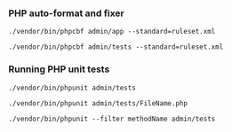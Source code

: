 ### PHP auto-format and fixer
```
./vendor/bin/phpcbf admin/app --standard=ruleset.xml
```
```
./vendor/bin/phpcbf admin/tests --standard=ruleset.xml
```

### Running PHP unit tests
```
./vendor/bin/phpunit admin/tests
```
```
./vendor/bin/phpunit admin/tests/FileName.php
```
```
./vendor/bin/phpunit --filter methodName admin/tests
```